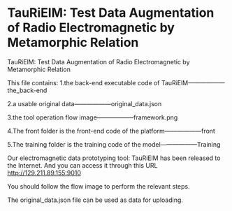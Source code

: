 # TauRiElM: Test Data Augmentation of Radio Electromagnetic by Metamorphic Relation
TauRiElM: Test Data Augmentation of Radio Electromagnetic by Metamorphic Relation

This file contains:
  1.the back-end executable code of TauRiElM——————the_back-end
  
  2.a usable original data——————original_data.json
  
  3.the tool operation flow image——————framework.png
  
  4.The front folder is the front-end code of the platform——————front
  
  5.The training folder is the training code of the model——————Training
  
Our electromagnetic data prototyping tool: TauRiElM has been released to the Internet. And you can access it through this URL http://129.211.89.155:9010

You should follow the flow image to perform the relevant steps.

The original_data.json file can be used as data for uploading.
